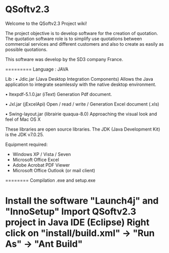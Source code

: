 QSoftv2.3
=========
Welcome to the QSoftv2.3 Project wiki!

The project objective is to develop software for the creation of quotation. The quotation software role is to 
simplify use quotations between commercial services and different customers and also to create as easily as 
possible quotations.

This software was develop by the SD3 company France.

=========
Language : JAVA

Lib : 
  • Jdic.jar (Java Desktop Integration Components)
    Allows the Java application to integrate seamlessly with the native desktop environment.

  • Itexpdf-5.1.0.jar (iText)
    Generation Pdf document.

  • Jxl.jar (jExcelApi)
    Open / read / write / Generation Excel document (.xls)

  • Swing-layout.jar (librairie quaqua-8.0)
    Approaching the visual look and feel of Mac OS X
    
These libraries are open source libraries.
The JDK (Java Development Kit) is the JDK v7.0.25.

Equipment required:
  - Windows XP / Vista / Seven
  - Microsoft Office Excel
  - Adobe Acrobat PDF Viewer
  - Microsoft Office Outlook (or mail client)

========
Compilation .exe and setup.exe

Install the software "Launch4j" and "InnoSetup"
Import QSoftv2.3 project in Java IDE (Eclipse)
Right click on "install/build.xml" -> "Run As" -> "Ant Build"
========
